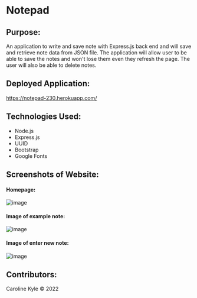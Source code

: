 # Notepad

## Purpose: 
An application to write and save note with Express.js back end and will save and retrieve note data from JSON file. The application will allow user to be able to save the notes and won't lose them even they refresh the page. The user will also be able to delete notes.

## Deployed Application: 
https://notepad-230.herokuapp.com/

## Technologies Used: 
* Node.js
* Express.js
* UUID 
* Bootstrap
* Google Fonts 

## Screenshots of Website: 

#### Homepage: 

![image](https://user-images.githubusercontent.com/75647359/155443739-cf3f95eb-3775-4897-93f5-41d84feb6eb5.png)

#### Image of example note: 

![image](https://user-images.githubusercontent.com/75647359/155443616-ed950f35-52ac-42a3-a261-8c0094371507.png)

#### Image of enter new note:

![image](https://user-images.githubusercontent.com/75647359/155443677-4d654c08-bae6-4b4d-baae-2fd78ff8d3e1.png)

## Contributors: 
Caroline Kyle © 2022
